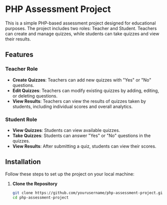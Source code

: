 # PHP Assessment Project

This is a simple PHP-based assessment project designed for educational purposes. The project includes two roles: Teacher and Student. Teachers can create and manage quizzes, while students can take quizzes and view their results.

## Features

### Teacher Role
- **Create Quizzes**: Teachers can add new quizzes with "Yes" or "No" questions.
- **Edit Quizzes**: Teachers can modify existing quizzes by adding, editing, or deleting questions.
- **View Results**: Teachers can view the results of quizzes taken by students, including individual scores and overall analytics.

### Student Role
- **View Quizzes**: Students can view available quizzes.
- **Take Quizzes**: Students can answer "Yes" or "No" questions in the quizzes.
- **View Results**: After submitting a quiz, students can view their scores.

## Installation

Follow these steps to set up the project on your local machine:

1. **Clone the Repository**

   ```bash
   git clone https://github.com/yourusername/php-assessment-project.git
   cd php-assessment-project
